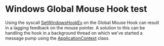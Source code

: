 # Windows Global Mouse Hook test

Using the syscall [SetWindowsHookEx](https://learn.microsoft.com/en-us/windows/win32/api/winuser/nf-winuser-setwindowshookexa) on the Global Mouse Hook can result in a lagging feedback on the mouse pointer. A solution to this can be handling the hook in a background thread on which we've started a message pump using the [ApplicationContext](https://learn.microsoft.com/en-us/dotnet/api/system.windows.forms.applicationcontext?redirectedfrom=MSDN&view=netframework-4.8) class.
